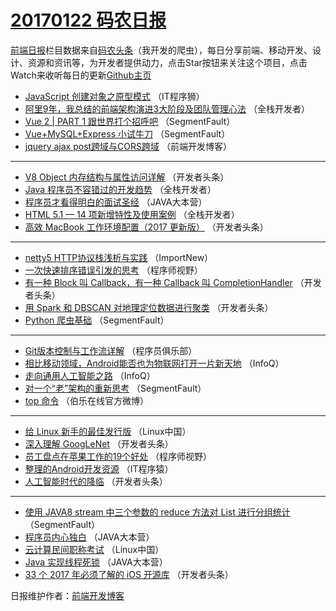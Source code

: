 # [20170122 码农日报](https://github.com/kujian/frontendDaily/blob/master/2017/01/22.md)

[前端日报](http://caibaojian.com/c/news)栏目数据来自[码农头条](http://hao.caibaojian.com/)（我开发的爬虫），每日分享前端、移动开发、设计、资源和资讯等，为开发者提供动力，点击Star按钮来关注这个项目，点击Watch来收听每日的更新[Github主页](https://github.com/kujian/frontendDaily)
* [JavaScript 创建对象之原型模式](http://hao.caibaojian.com/23104.html) （IT程序狮）
* [阿里9年，我总结的前端架构演进3大阶段及团队管理心法](http://hao.caibaojian.com/23055.html) （全栈开发者）
* [Vue 2 | PART 1 跟世界打个招呼吧](http://hao.caibaojian.com/23094.html) （SegmentFault）
* [Vue+MySQL+Express 小试牛刀](http://hao.caibaojian.com/23096.html) （SegmentFault）
* [jquery ajax post跨域与CORS跨域](http://hao.caibaojian.com/23105.html) （前端开发博客）

***
* [V8 Object 内存结构与属性访问详解](http://hao.caibaojian.com/23082.html) （开发者头条）
* [Java 程序员不容错过的开发趋势](http://hao.caibaojian.com/23054.html) （全栈开发者）
* [程序员才看得明白的面试圣经](http://hao.caibaojian.com/23074.html) （JAVA大本营）
* [HTML 5.1 — 14 项新增特性及使用案例](http://hao.caibaojian.com/23057.html) （全栈开发者）
* [高效 MacBook 工作环境配置（2017 更新版）](http://hao.caibaojian.com/23078.html) （开发者头条）

***
* [netty5 HTTP协议栈浅析与实践](http://hao.caibaojian.com/23050.html) （ImportNew）
* [一次快速排序错误引发的思考](http://hao.caibaojian.com/23097.html) （程序师视野）
* [有一种 Block 叫 Callback，有一种 Callback 叫 CompletionHandler](http://hao.caibaojian.com/23080.html) （开发者头条）
* [用 Spark 和 DBSCAN 对地理定位数据进行聚类](http://hao.caibaojian.com/23110.html) （开发者头条）
* [Python 爬虫基础](http://hao.caibaojian.com/23095.html) （SegmentFault）

***
* [Git版本控制与工作流详解](http://hao.caibaojian.com/23076.html) （程序员俱乐部）
* [相比移动领域，Android能否也为物联网打开一片新天地](http://hao.caibaojian.com/23048.html) （InfoQ）
* [走向通用人工智能之路](http://hao.caibaojian.com/23049.html) （InfoQ）
* [对一个“老”架构的重新思考](http://hao.caibaojian.com/23093.html) （SegmentFault）
* [top 命令](http://hao.caibaojian.com/23109.html) （伯乐在线官方微博）

***
* [给 Linux 新手的最佳发行版](http://hao.caibaojian.com/23067.html) （Linux中国）
* [深入理解 GoogLeNet](http://hao.caibaojian.com/23113.html) （开发者头条）
* [员工盘点在苹果工作的19个好处](http://hao.caibaojian.com/23098.html) （程序师视野）
* [整理的Android开发资源](http://hao.caibaojian.com/23089.html) （IT程序猿）
* [人工智能时代的降临](http://hao.caibaojian.com/23079.html) （开发者头条）

***
* [使用 JAVA8 stream 中三个参数的 reduce 方法对 List 进行分组统计](http://hao.caibaojian.com/23092.html) （SegmentFault）
* [程序员内心独白](http://hao.caibaojian.com/23072.html) （JAVA大本营）
* [云计算民间职称考试](http://hao.caibaojian.com/23066.html) （Linux中国）
* [Java 实现线程死锁](http://hao.caibaojian.com/23073.html) （JAVA大本营）
* [33 个 2017 年必须了解的 iOS 开源库](http://hao.caibaojian.com/23084.html) （开发者头条）

日报维护作者：[前端开发博客](http://caibaojian.com/) 